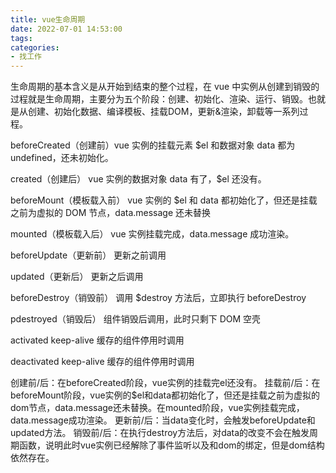 ```yaml
---
title: vue生命周期
date: 2022-07-01 14:53:00
tags:
categories:
- 找工作
---
```


生命周期的基本含义是从开始到结束的整个过程，在 vue 中实例从创建到销毁的过程就是生命周期，主要分为五个阶段：创建、初始化、渲染、运⾏、销毁。也就是从创建、初始化数据、编译模板、挂载DOM，更新&渲染，卸载等一系列过程。

beforeCreated（创建前）vue 实例的挂载元素 $el 和数据对象 data 都为 undefined，还未初始化。

created（创建后） vue 实例的数据对象 data 有了，$el 还没有。

beforeMount（模板载入前） vue 实例的 $el 和 data 都初始化了，但还是挂载之前为虚拟的 DOM 节点，data.message 还未替换

mounted（模板载入后） vue 实例挂载完成，data.message 成功渲染。

beforeUpdate（更新前） 更新之前调用

updated（更新后） 更新之后调用

beforeDestroy（销毁前） 调用 $destroy 方法后，立即执行 beforeDestroy

pdestroyed（销毁后） 组件销毁后调用，此时只剩下 DOM 空壳

activated  keep-alive 缓存的组件停用时调用

deactivated keep-alive 缓存的组件停用时调用


创建前/后：在beforeCreated阶段，vue实例的挂载完el还没有。
挂载前/后：在beforeMount阶段，vue实例的$el和data都初始化了，但还是挂载之前为虚拟的dom节点，data.message还未替换。在mounted阶段，vue实例挂载完成，data.message成功渲染。
更新前/后：当data变化时，会触发beforeUpdate和updated方法。
销毁前/后：在执行destroy方法后，对data的改变不会在触发周期函数，说明此时vue实例已经解除了事件监听以及和dom的绑定，但是dom结构依然存在。
